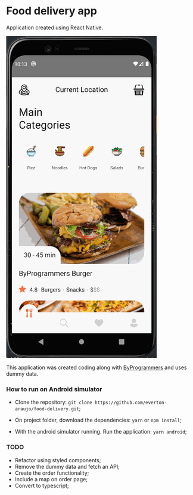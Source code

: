 # Food delivery app 

Application created using React Native.

![Doom's Fire](./src/assets/application.gif)

This application was created coding along with [ByProgrammers](https://www.byprogrammers.com/2020/12/lcrn-ep8-food-delivery-app/) and uses dummy data.

### How to run on Android simulator

* Clone the repository: ```git clone https://github.com/everton-araujo/food-delivery.git```;

* On project folder, download the dependencies: ```yarn``` or ```npm install```;

* With the android simulator running. Run the application: ```yarn android```;

### TODO
* Refactor using styled components;
* Remove the dummy data and fetch an API;
* Create the order functionality;
* Include a map on order page;
* Convert to typescript;
